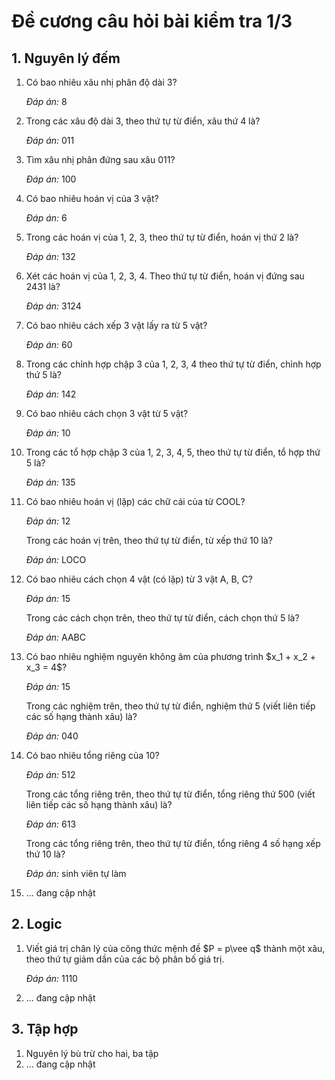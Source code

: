 # Đề cương câu hỏi bài kiểm tra 1/3
## 1. Nguyên lý đếm
<ol>
  <li>Có bao nhiêu xâu nhị phân độ dài 3?
    <p><i>Đáp án:</i> 8</p>
  </li>
  <li>Trong các xâu độ dài 3, theo thứ tự từ điển, xâu thứ 4 là?
    <p><i>Đáp án:</i> 011</p>
  </li>
  <li>Tìm xâu nhị phân đứng sau xâu 011?
    <p><i>Đáp án:</i> 100</p>
  </li>
  <li>Có bao nhiêu hoán vị của 3 vật?
    <p><i>Đáp án:</i> 6</p>
  </li>
  <li>Trong các hoán vị của 1, 2, 3, theo thứ tự từ điển, hoán vị thứ 2 là?
    <p><i>Đáp án:</i> 132</p>
  </li>
  <li>Xét các hoán vị của 1, 2, 3, 4. Theo thứ tự từ điển, hoán vị đứng sau 2431 là?
    <p><i>Đáp án:</i> 3124</p>
  </li>
  <li>Có bao nhiêu cách xếp 3 vật lấy ra từ 5 vật?
    <p><i>Đáp án:</i> 60</p>
  </li>
  <li>Trong các chỉnh hợp chập 3 của 1, 2, 3, 4 theo thứ tự từ điển, chỉnh hợp thứ 5 là?
    <p><i>Đáp án:</i> 142</p>
  </li>
  <li>Có bao nhiêu cách chọn 3 vật từ 5 vật?
    <p><i>Đáp án:</i> 10</p>
  </li>
  <li>Trong các tổ hợp chập 3 của 1, 2, 3, 4, 5, theo thứ tự từ điển, tổ hợp thứ 5 là?
    <p><i>Đáp án:</i> 135</p>
  </li>
  <li>Có bao nhiêu hoán vị (lặp) các chữ cái của từ COOL?
    <p><i>Đáp án:</i> 12</p>
    <p>Trong các hoán vị trên, theo thứ tự từ điển, từ xếp thứ 10 là?</p>
    <p><i>Đáp án:</i> LOCO</p>
  </li>
  <li>Có bao nhiêu cách chọn 4 vật (có lặp) từ 3 vật A, B, C?
    <p><i>Đáp án:</i> 15</p>
    <p>Trong các cách chọn trên, theo thứ tự từ điển, cách chọn thứ 5 là?</p>
    <p><i>Đáp án:</i> AABC</p>
  </li>
  <li>Có bao nhiêu nghiệm nguyên không âm của phương trình $x_1 + x_2 + x_3 = 4$?
    <p><i>Đáp án:</i> 15</p>
    <p>Trong các nghiệm trên, theo thứ tự từ điển, nghiệm thứ 5 (viết liên tiếp các số hạng thành xâu) là?</p>
    <p><i>Đáp án:</i> 040</p>
  </li>
  <li>Có bao nhiêu tổng riêng của 10?
    <p><i>Đáp án:</i> 512</p>
    <p>Trong các tổng riêng trên, theo thứ tự từ điển, tổng riêng thứ 500 (viết liên tiếp các số hạng thành xâu) là?</p>
    <p><i>Đáp án:</i> 613</p>
    <p>Trong các tổng riêng trên, theo thứ tự từ điển, tổng riêng 4 số hạng xếp thứ 10 là?</p>
    <p><i>Đáp án:</i> sinh viên tự làm</p>
  </li>
  <li>... đang cập nhật</li>
</ol>


## 2. Logic
<ol>
  <li>Viết giá trị chân lý của công thức mệnh đề $P = p\vee q$ thành một xâu, theo thứ tự giảm dần của các bộ phân bố giá trị.
    <p><i>Đáp án:</i> 1110</p>
  </li>
  <li>... đang cập nhật</li>
</ol>

## 3. Tập hợp
<ol>
  <li>Nguyên lý bù trừ cho hai, ba tập</li>
  <li>... đang cập nhật</li>
</ol>

